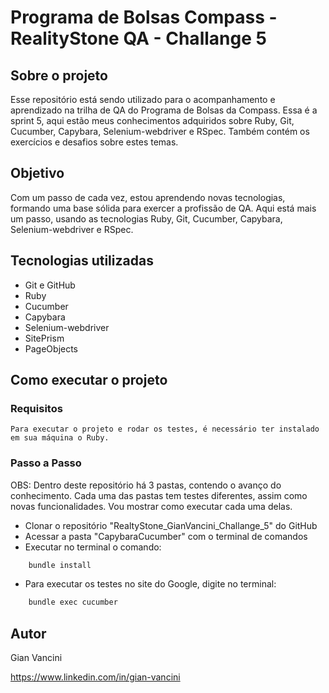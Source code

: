 # Programa de Bolsas Compass - RealityStone QA - Challange 5

## Sobre o projeto

Esse repositório está sendo utilizado para o acompanhamento e aprendizado na trilha de QA do Programa de Bolsas da Compass. Essa é a sprint 5, aqui estão meus conhecimentos adquiridos sobre Ruby, Git, Cucumber, Capybara, Selenium-webdriver e RSpec. Também contém os exercícios e desafios sobre estes temas.

## Objetivo

Com um passo de cada vez, estou aprendendo novas tecnologias, formando uma base sólida para exercer a profissão de QA. Aqui está mais um passo, usando as tecnologias Ruby, Git, Cucumber, Capybara, Selenium-webdriver e RSpec.

## Tecnologias utilizadas
- Git e GitHub
- Ruby
- Cucumber
- Capybara
- Selenium-webdriver 
- SitePrism
- PageObjects

## Como executar o projeto

### Requisitos

    Para executar o projeto e rodar os testes, é necessário ter instalado em sua máquina o Ruby.

### Passo a Passo

OBS: Dentro deste repositório há 3 pastas, contendo o avanço do conhecimento. Cada uma das pastas tem testes diferentes, assim como novas funcionalidades. Vou mostrar como executar cada uma delas.

- Clonar o repositório "RealtyStone_GianVancini_Challange_5" do GitHub
- Acessar a pasta "CapybaraCucumber" com o terminal de comandos
- Executar no terminal o comando:
```bash
    bundle install
```
- Para executar os testes no site do Google, digite no terminal:
```bash
    bundle exec cucumber
```


## Autor

Gian Vancini

https://www.linkedin.com/in/gian-vancini
